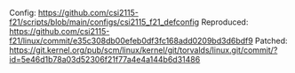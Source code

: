 Config: https://github.com/csi2115-f21/scripts/blob/main/configs/csi2115_f21_defconfig
Reproduced: https://github.com/csi2115-f21/linux/commit/e35c308db00efeb0df3fc168add0209bd3d6bdf9
Patched: https://git.kernel.org/pub/scm/linux/kernel/git/torvalds/linux.git/commit/?id=5e46d1b78a03d52306f21f77a4e4a144b6d31486

